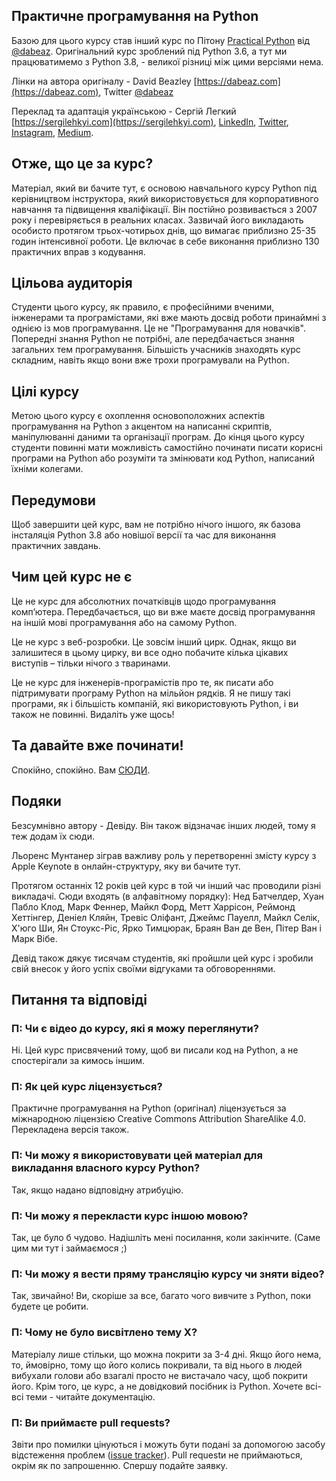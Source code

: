 ## Практичне програмування на Python

Базою для цього курсу став інший курс по Пітону [Practical Python](https://dabeaz-course.github.io/practical-python/) від [@dabeaz](https://github.com/dabeaz). Оригінальний курс зроблений під Python 3.6, а тут ми працюватимемо з Python 3.8, - великої різниці між цими версіями нема.

Лінки на автора оригіналу - David Beazley [https://dabeaz.com](https://dabeaz.com), Twitter [@dabeaz](https://twitter.com/dabeaz)

Переклад та адаптація українською - Сергій Легкий [https://sergilehkyi.com](https://sergilehkyi.com), [LinkedIn](https://www.linkedin.com/in/serhiilehkyi/), [Twitter](https://twitter.com/sergi_lehkyi), [Instagram](https://www.instagram.com/sergilehkyi/), [Medium](https://medium.com/@sergilehkyi).

## Отже, що це за курс?
Матеріал, який ви бачите тут, є основою навчального курсу Python під керівництвом інструктора, який використовується для корпоративного навчання та підвищення кваліфікації. Він постійно розвивається з 2007 року і перевіряється в реальних класах. Зазвичай його викладають особисто протягом трьох-чотирьох днів, що вимагає приблизно 25-35 годин інтенсивної роботи. Це включає в себе виконання приблизно 130 практичних вправ з кодування.

## Цільова аудиторія
Студенти цього курсу, як правило, є професійними вченими, інженерами та програмістами, які вже мають досвід роботи принаймні з однією із мов програмування. Це не "Програмування для новачків". Попередні знання Python не потрібні, але передбачається знання загальних тем програмування. Більшість учасників знаходять курс складним, навіть якщо вони вже трохи програмували на Python.

## Цілі курсу
Метою цього курсу є охоплення основоположних аспектів програмування на Python з акцентом на написанні скриптів, маніпулюванні даними та організації програм. До кінця цього курсу студенти повинні мати можливість самостійно починати писати корисні програми на Python або розуміти та змінювати код Python, написаний їхніми колегами.

## Передумови
Щоб завершити цей курс, вам не потрібно нічого іншого, як базова інсталяція Python 3.8 або новішої версії та час для виконання практичних завдань.

## Чим цей курс не є
Це не курс для абсолютних початківців щодо програмування комп’ютера. Передбачається, що ви вже маєте досвід програмування на іншій мові програмування або на самому Python.

Це не курс з веб-розробки. Це зовсім інший цирк. Однак, якщо ви залишитеся в цьому цирку, ви все одно побачите кілька цікавих виступів – тільки нічого з тваринами.

Це не курс для інженерів-програмістів про те, як писати або підтримувати програму Python на мільйон рядків. Я не пишу такі програми, як і більшість компаній, які використовують Python, і ви також не повинні. Видаліть уже щось!

## Та давайте вже починати!
Спокійно, спокійно. Вам [СЮДИ](https://github.com/slehkyi/python-course-ua/tree/gh-pages/Course).

## Подяки
Безсумнівно автору - Девіду. Він також відзначає інших людей, тому я теж додам їх сюди.

Льоренс Мунтанер зіграв важливу роль у перетворенні змісту курсу з Apple Keynote в онлайн-структуру, яку ви бачите тут.

Протягом останніх 12 років цей курс в той чи інший час проводили різні викладачі. Сюди входять (в алфавітному порядку): Нед Батчелдер, Хуан Пабло Клод, Марк Феннер, Майкл Форд, Метт Харрісон, Реймонд Хеттінгер, Деніел Кляйн, Тревіс Оліфант, Джеймс Пауелл, Майкл Селік, Х'юго Ши, Ян Стоукс-Ріс, Ярко Тимцюрак, Браян Ван де Вен, Пітер Ван і Марк Вібе.

Девід також дякує тисячам студентів, які пройшли цей курс і зробили свій внесок у його успіх своїми відгуками та обговореннями.

## Питання та відповіді
### П: Чи є відео до курсу, які я можу переглянути?
Ні. Цей курс присвячений тому, щоб ви писали код на Python, а не спостерігали за кимось іншим.

### П: Як цей курс ліцензується?
Практичне програмування на Python (оригінал) ліцензується за міжнародною ліцензією Creative Commons Attribution ShareAlike 4.0. Перекладена версія також.

### П: Чи можу я використовувати цей матеріал для викладання власного курсу Python?
Так, якщо надано відповідну атрибуцію.

### П: Чи можу я перекласти курс іншою мовою?
Так, це було б чудово. Надішліть мені посилання, коли закінчите. (Саме цим ми тут і займаємося ;)

### П: Чи можу я вести пряму трансляцію курсу чи зняти відео?
Так, звичайно! Ви, скоріше за все, багато чого вивчите з Python, поки будете це робити.

### П: Чому не було висвітлено тему X?
Матеріалу лише стільки, що можна покрити за 3-4 дні. Якщо його нема, то, ймовірно, тому що його колись покривали, та від нього в людей вибухали голови або взагалі просто не вистачало часу, щоб покрити його. Крім того, це курс, а не довідковий посібник із Python. Хочете всі-всі теми - читайте документацію.

### П: Ви приймаєте pull requests?
Звіти про помилки цінуються і можуть бути подані за допомогою засобу відстеження проблем ([issue tracker](https://github.com/slehkyi/python-course-ua/issues)). Pull requestи не приймаються, окрім як по запрошенню. Спершу подайте заявку.
